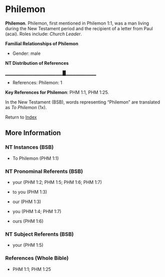 # Philemon
**Philemon**. 
Philemon, first mentioned in Philemon 1:1, was a man living during the New Testament period and the recipient of a letter from Paul (acai). 
Roles include: 
_Church Leader_. 




**Familial Relationships of Philemon**


* Gender: male


**NT Distribution of References**

▁▁▁▁▁▁▁▁▁▁▁▁▁▁▁▁▁█▁▁▁▁▁▁▁▁▁
* References: Philemon: 1



**Key References for Philemon**: 
PHM 1:1, PHM 1:25. 




In the New Testament (BSB), words representing “Philemon” are translated as 
*To Philemon* (1x). 


Return to [Index](00-Index.md)

## More Information

### NT Instances (BSB)

* To Philemon (PHM 1:1)



### NT Pronominal Referents (BSB)

* your (PHM 1:2; PHM 1:5; PHM 1:6; PHM 1:7)

* to you (PHM 1:3)

* our (PHM 1:3)

* you (PHM 1:4; PHM 1:7)

* ours (PHM 1:6)



### NT Subject Referents (BSB)

* your (PHM 1:5)



### References (Whole Bible)

* PHM 1:1; PHM 1:25



